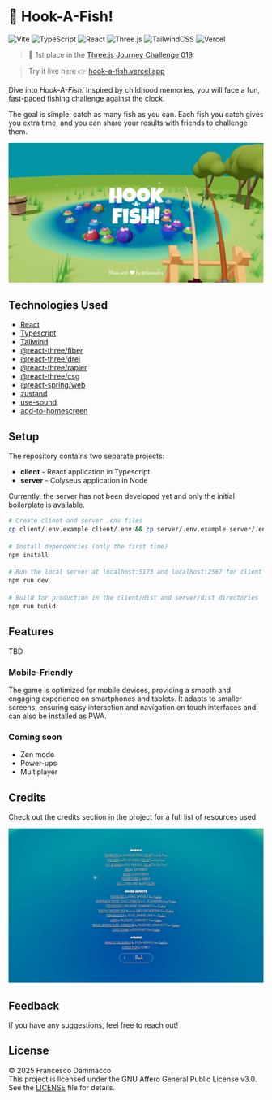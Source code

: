 # 🎣 Hook-A-Fish!

![Vite](https://img.shields.io/badge/Vite-B73BFE?style=for-the-badge&logo=vite&logoColor=FFD62E)
![TypeScript](https://img.shields.io/badge/typescript-%23007ACC.svg?style=for-the-badge&logo=typescript&logoColor=white)
![React](https://img.shields.io/badge/react-%2320232a.svg?style=for-the-badge&logo=react&logoColor=%2361DAFB)
![Three.js	](https://img.shields.io/badge/ThreeJs-black?style=for-the-badge&logo=three.js&logoColor=white)
![TailwindCSS](https://img.shields.io/badge/Tailwind_CSS-38B2AC?style=for-the-badge&logo=tailwind-css&logoColor=white)
![Vercel](https://img.shields.io/badge/vercel-%23000000.svg?style=for-the-badge&logo=vercel&logoColor=white)

> 🥇 1st place in the [Three.js Journey Challenge 019](https://threejs-journey.com/challenges/019-aquarium)

> Try it live here 👉 [hook-a-fish.vercel.app](https://hook-a-fish.vercel.app)

Dive into _Hook-A-Fish!_ Inspired by childhood memories, you will face a fun, fast-paced fishing challenge against the clock.

The goal is simple: catch as many fish as you can. Each fish you catch gives you extra time, and you can share your results with friends to challenge them.

<img src="./client/public/cover.png" alt="Cover"  >

## Technologies Used

- [React](https://react.dev/)
- [Typescript](https://www.typescriptlang.org/)
- [Tailwind](https://tailwindcss.com/)
- [@react-three/fiber](https://r3f.docs.pmnd.rs/getting-started/introduction)
- [@react-three/drei](https://drei.docs.pmnd.rs/getting-started/introduction)
- [@react-three/rapier](https://github.com/pmndrs/react-three-rapier)
- [@react-three/csg](https://github.com/pmndrs/react-three-csg)
- [@react-spring/web](https://www.react-spring.dev/)
- [zustand](https://zustand.docs.pmnd.rs/getting-started/introduction)
- [use-sound](https://github.com/joshwcomeau/use-sound?tab=readme-ov-file)
- [add-to-homescreen](https://github.com/philfung/add-to-homescreen)

## Setup

The repository contains two separate projects:

- **client** - React application in Typescript
- **server** - Colyseus application in Node

Currently, the server has not been developed yet and only the initial boilerplate is available.

```bash
# Create client and server .env files
cp client/.env.example client/.env && cp server/.env.example server/.env

# Install dependencies (only the first time)
npm install

# Run the local server at localhost:5173 and localhost:2567 for client and server respectively
npm run dev

# Build for production in the client/dist and server/dist directories
npm run build
```

## Features

TBD

### Mobile-Friendly

The game is optimized for mobile devices, providing a smooth and engaging experience on smartphones and tablets. It adapts to smaller screens, ensuring easy interaction and navigation on touch interfaces and can also be installed as PWA.

### Coming soon

- Zen mode
- Power-ups
- Multiplayer

## Credits

Check out the credits section in the project for a full list of resources used

<img src="./screens/credits.png" alt="Credits"  >

## Feedback

If you have any suggestions, feel free to reach out!

## License

© 2025 Francesco Dammacco  
This project is licensed under the GNU Affero General Public License v3.0.  
See the [LICENSE](./LICENSE) file for details.
